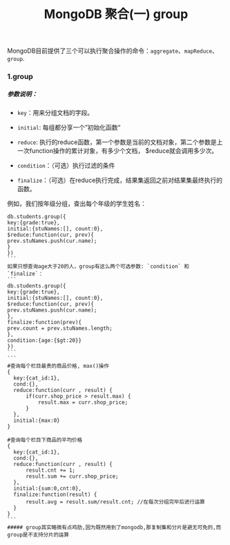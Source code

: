 ﻿---
title: MongoDB 聚合(一) group
categories :
- 技术
tags :
- MongoDB
---

MongoDB目前提供了三个可以执行聚合操作的命令：`aggregate`、`mapReduce`、`group`.

### 1.group
##### 参数说明：
 - `key`：用来分组文档的字段。

 - `initial`: 每组都分享一个”初始化函数“

 - `reduce`: 执行的reduce函数，第一个参数是当前的文档对象，第二个参数是上一次function操作的累计对象，有多少个文档， $reduce就会调用多少次。

 - `condition`：（可选）执行过滤的条件

 - `finalize`：（可选）在reduce执行完成，结果集返回之前对结果集最终执行的函数。

例如，我们按年级分组，查出每个年级的学生姓名：
````
db.students.group({
key:{grade:true},
initial:{stuNames:[], count:0},
$reduce:function(cur, prev){
prev.stuNames.push(cur.name);
}
})
```
如果只想查询age大于20的人，group有这么两个可选参数: `condition` 和`finalize`：
```
db.students.group({
key:{grade:true},
initial:{stuNames:[], count:0},
$reduce:function(cur, prev){
prev.stuNames.push(cur.name);
},
finalize:function(prev){
prev.count = prev.stuNames.length;
},
condition:{age:{$gt:20}}
})
```
```
#查询每个栏目最贵的商品价格, max()操作
{
  key:{cat_id:1},
  cond:{},
  reduce:function(curr , result) {
      if(curr.shop_price > result.max) {
          result.max = curr.shop_price;
      }
  },
  initial:{max:0}
}

#查询每个栏目下商品的平均价格
{
  key:{cat_id:1},
  cond:{},
  reduce:function(curr , result) {
      result.cnt += 1;
      result.sum += curr.shop_price;
  },
  initial:{sum:0,cnt:0},
  finalize:function(result) {
      result.avg = result.sum/result.cnt; //在每次分组完毕后进行运算
  }
}
```
##### group其实略微有点鸡肋,因为既然用到了mongodb,那复制集和分片是避无可免的,而group是不支持分片的运算

